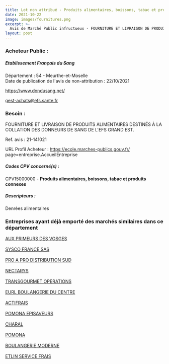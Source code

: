 ```yaml
---
title: Lot non attribué - Produits alimentaires, boissons, tabac et produits connexes
date: 2021-10-22
image: images/fournitures.png
excerpt: >-
  Avis de Marché Public infructueux - FOURNITURE ET LIVRAISON DE PRODUITS ALIMENTAIRES DESTINÉS À LA COLLATION DES DONNEURS DE SANG DE L'EFS GRAND EST.
layout: post
---
```


### Acheteur Public :
##### Etablissement Français du Sang
Département : 54 - Meurthe-et-Moselle<br/>
Date de publication de l'avis de non-attribution : 22/10/2021


https://www.dondusang.net/

gest-achats@efs.sante.fr


### Besoin :

FOURNITURE ET LIVRAISON DE PRODUITS ALIMENTAIRES DESTINÉS À LA COLLATION DES DONNEURS DE SANG DE L'EFS GRAND EST.

Ref. avis : 21-141021

URL Profil Acheteur : https://ecole.marches-publics.gouv.fr/ page=entreprise.AccueilEntreprise

##### Codes CPV concerné(s) :
CPV15000000 - **Produits alimentaires, boissons, tabac et produits connexes** <br/>

##### Descripteurs :
Denrées alimentaires <br/>

### Entreprises ayant déjà emporté des marchés similaires dans ce département
<a href="/entreprise-544/siren-306350091">AUX PRIMEURS DES VOSGES</a><br/><br/>
<a href="/entreprise-545/siren-316807015">SYSCO FRANCE SAS</a><br/><br/>
<a href="/entreprise-553/siren-385006234">PRO A PRO DISTRIBUTION SUD</a><br/><br/>
<a href="/entreprise-554/siren-392395844">NECTARYS</a><br/><br/>
<a href="/entreprise-560/siren-433927332">TRANSGOURMET OPERATIONS</a><br/><br/>
<a href="/entreprise-562/siren-445091663">EURL BOULANGERIE DU CENTRE</a><br/><br/>
<a href="/entreprise-563/siren-453131021">ACTIFRAIS</a><br/><br/>
<a href="/entreprise-563/siren-476980321">POMONA EPISAVEURS</a><br/><br/>
<a href="/entreprise-572/siren-546950379">CHARAL</a><br/><br/>
<a href="/entreprise-572/siren-552044992">POMONA</a><br/><br/>
<a href="/entreprise-574/siren-761709682">BOULANGERIE MODERNE</a><br/><br/>
<a href="/entreprise-575/siren-786880161">ETLIN SERVICE FRAIS</a><br/><br/>

